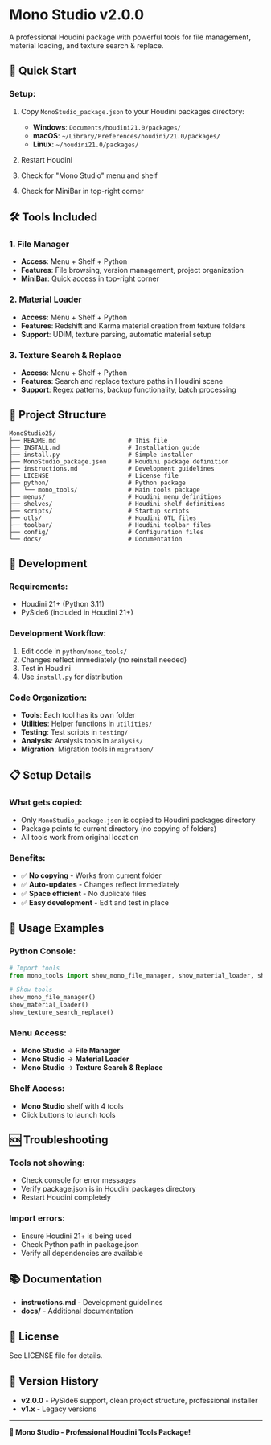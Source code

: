 # Mono Studio v2.0.0

A professional Houdini package with powerful tools for file management, material loading, and texture search & replace.

## 🚀 **Quick Start**

### **Setup:**
1. Copy `MonoStudio_package.json` to your Houdini packages directory:
   - **Windows**: `Documents/houdini21.0/packages/`
   - **macOS**: `~/Library/Preferences/houdini/21.0/packages/`
   - **Linux**: `~/houdini21.0/packages/`

2. Restart Houdini

3. Check for "Mono Studio" menu and shelf
4. Check for MiniBar in top-right corner

## 🛠️ **Tools Included**

### **1. File Manager**
- **Access**: Menu + Shelf + Python
- **Features**: File browsing, version management, project organization
- **MiniBar**: Quick access in top-right corner

### **2. Material Loader**
- **Access**: Menu + Shelf + Python
- **Features**: Redshift and Karma material creation from texture folders
- **Support**: UDIM, texture parsing, automatic material setup

### **3. Texture Search & Replace**
- **Access**: Menu + Shelf + Python
- **Features**: Search and replace texture paths in Houdini scene
- **Support**: Regex patterns, backup functionality, batch processing

## 📁 **Project Structure**

```
MonoStudio25/
├── README.md                    # This file
├── INSTALL.md                   # Installation guide
├── install.py                   # Simple installer
├── MonoStudio_package.json      # Houdini package definition
├── instructions.md              # Development guidelines
├── LICENSE                      # License file
├── python/                      # Python package
│   └── mono_tools/              # Main tools package
├── menus/                       # Houdini menu definitions
├── shelves/                     # Houdini shelf definitions
├── scripts/                     # Startup scripts
├── otls/                        # Houdini OTL files
├── toolbar/                     # Houdini toolbar files
├── config/                      # Configuration files
└── docs/                        # Documentation
```

## 🔧 **Development**

### **Requirements:**
- Houdini 21+ (Python 3.11)
- PySide6 (included in Houdini 21+)

### **Development Workflow:**
1. Edit code in `python/mono_tools/`
2. Changes reflect immediately (no reinstall needed)
3. Test in Houdini
4. Use `install.py` for distribution

### **Code Organization:**
- **Tools**: Each tool has its own folder
- **Utilities**: Helper functions in `utilities/`
- **Testing**: Test scripts in `testing/`
- **Analysis**: Analysis tools in `analysis/`
- **Migration**: Migration tools in `migration/`

## 📋 **Setup Details**

### **What gets copied:**
- Only `MonoStudio_package.json` is copied to Houdini packages directory
- Package points to current directory (no copying of folders)
- All tools work from original location

### **Benefits:**
- ✅ **No copying** - Works from current folder
- ✅ **Auto-updates** - Changes reflect immediately
- ✅ **Space efficient** - No duplicate files
- ✅ **Easy development** - Edit and test in place

## 🎯 **Usage Examples**

### **Python Console:**
```python
# Import tools
from mono_tools import show_mono_file_manager, show_material_loader, show_texture_search_replace

# Show tools
show_mono_file_manager()
show_material_loader()
show_texture_search_replace()
```

### **Menu Access:**
- **Mono Studio** → **File Manager**
- **Mono Studio** → **Material Loader**
- **Mono Studio** → **Texture Search & Replace**

### **Shelf Access:**
- **Mono Studio** shelf with 4 tools
- Click buttons to launch tools

## 🆘 **Troubleshooting**

### **Tools not showing:**
- Check console for error messages
- Verify package.json is in Houdini packages directory
- Restart Houdini completely

### **Import errors:**
- Ensure Houdini 21+ is being used
- Check Python path in package.json
- Verify all dependencies are available

## 📚 **Documentation**

- **instructions.md** - Development guidelines
- **docs/** - Additional documentation

## 📄 **License**

See LICENSE file for details.

## 🎉 **Version History**

- **v2.0.0** - PySide6 support, clean project structure, professional installer
- **v1.x** - Legacy versions

---

**🎊 Mono Studio - Professional Houdini Tools Package!**
